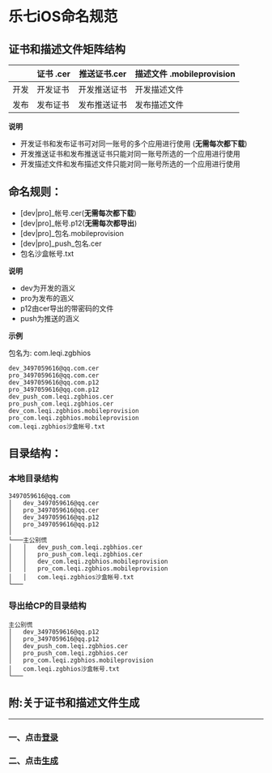 
# **乐七iOS命名规范**


## 证书和描述文件矩阵结构

|	  | 证书 .cer     | 推送证书.cer     | 描述文件 .mobileprovision
--------| -------- | ----------- | -----------
开发	| 开发证书     | 开发推送证书    | 开发描述文件  
发布	| 发布证书     | 发布推送证书     | 发布描述文件 


**说明**<br/>

-  开发证书和发布证书可对同一账号的多个应用进行使用 (**无需每次都下载**)<br/>
-  开发推送证书和发布推送证书只能对同一账号所选的一个应用进行使用<br/>
-  开发描述文件和发布描述文件只能对同一账号所选的一个应用进行使用<br/>

## 命名规则：

- [dev|pro]_帐号.cer(**无需每次都下载**)<br/>
- [dev|pro]_帐号.p12(**无需每次都导出**)<br/>
- [dev|pro]_包名.mobileprovision<br/>
- [dev|pro]_push_包名.cer<br/>
- 包名沙盒帐号.txt

**说明**<br/>

- dev为开发的涵义 <br/>
- pro为发布的涵义 <br/>
- p12由cer导出的带密码的文件
- push为推送的涵义 <br/>



**示例**<br/>

包名为: com.leqi.zgbhios<br/>

	dev_3497059616@qq.com.cer      
	pro_3497059616@qq.com.cer   
	dev_3497059616@qq.com.p12     
	pro_3497059616@qq.com.p12      
	dev_push_com.leqi.zgbhios.cer     
	pro_push_com.leqi.zgbhios.cer     
	dev_com.leqi.zgbhios.mobileprovision     
	pro_com.leqi.zgbhios.mobileprovision     
	com.leqi.zgbhios沙盒帐号.txt 


## 目录结构：  

### 本地目录结构
```
3497059616@qq.com
│   dev_3497059616@qq.cer      
│	pro_3497059616@qq.cer   
│	dev_3497059616@qq.p12     
│	pro_3497059616@qq.p12      
│	
└───主公别慌
│   │   dev_push_com.leqi.zgbhios.cer     
│	│	pro_push_com.leqi.zgbhios.cer 
│	│	dev_com.leqi.zgbhios.mobileprovision     
│	│	pro_com.leqi.zgbhios.mobileprovision     
│	│	com.leqi.zgbhios沙盒帐号.txt 
└───
```



### 导出给CP的目录结构
```
主公别慌
│   dev_3497059616@qq.p12     
│	pro_3497059616@qq.p12  
│   dev_push_com.leqi.zgbhios.cer     
│	pro_push_com.leqi.zgbhios.cer     
│	pro_com.leqi.zgbhios.mobileprovision     
│	com.leqi.zgbhios沙盒帐号.txt 
└───
```





## 附:关于证书和描述文件生成
----

### 一、点击[**登录**](https://developer.apple.com/) 
### 二、点击[**生成**](https://www.jianshu.com/p/8e73f7d31fab)















  

